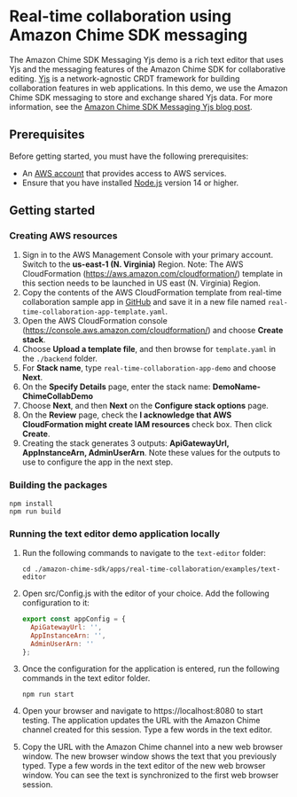 # Real-time collaboration using Amazon Chime SDK messaging

The Amazon Chime SDK Messaging Yjs demo is a rich text editor that 
uses Yjs and the messaging features of the Amazon Chime SDK for collaborative editing.
[Yjs](https://github.com/yjs/yjs) is a network-agnostic CRDT framework for building collaboration features in web applications. 
In this demo, we use the Amazon Chime SDK messaging to store and exchange shared Yjs data. 
For more information, see the [Amazon Chime SDK Messaging Yjs blog post]().

## Prerequisites

Before getting started, you must have the following prerequisites:

* An [AWS account](https://aws.amazon.com/free)
that provides access to AWS services.
* Ensure that you have installed [Node.js](https://nodejs.org/en/) version 14 or higher.

## Getting started

### Creating AWS resources

1. Sign in to the AWS Management Console with your primary account. Switch to the **us-east-1 (N. Virginia)** Region. 
   Note: The AWS CloudFormation (https://aws.amazon.com/cloudformation/) template in this section needs to be 
   launched in US east (N. Virginia) Region.
2. Copy the contents of the AWS CloudFormation template from real-time collaboration sample app in
   [GitHub](https://github.com/aws-samples/amazon-chime-sdk/blob/main/apps/real-time-collaboration/backend/template.yaml) and 
   save it in a new file named `real-time-collaboration-app-template.yaml`.
3. Open the AWS CloudFormation console (https://console.aws.amazon.com/cloudformation/) and choose **Create stack**.
4. Choose **Upload a template file**, and then browse for `template.yaml` in the `./backend` folder.
5. For **Stack name**, type `real-time-collaboration-app-demo` and choose **Next**.
6. On the **Specify Details** page, enter the stack name: **DemoName-ChimeCollabDemo**
7. Choose **Next**, and then **Next** on the **Configure stack options** page.
8. On the **Review** page, check the **I acknowledge that AWS CloudFormation might create IAM resources** check box. Then click **Create**.
9. Creating the stack generates 3 outputs: **ApiGatewayUrl, AppInstanceArn, AdminUserArn**. Note these values 
   for the outputs to use to configure the app in the next step.

### Building the packages

```
npm install
npm run build
```

### Running the text editor demo application locally
1. Run the following commands to navigate to the `text-editor` folder:

    ```shell
    cd ./amazon-chime-sdk/apps/real-time-collaboration/examples/text-editor
    ```

2. Open src/Config.js with the editor of your choice. Add the following configuration to it:

    ```js
    export const appConfig = {
      ApiGatewayUrl: '',
      AppInstanceArn: '',
      AdminUserArn: ''
    };
    ```

3. Once the configuration for the application is entered, run the following commands in the text editor folder.

    ```
    npm run start
    ```

4. Open your browser and navigate to https://localhost:8080 to start testing. 
   The application updates the URL with the Amazon Chime channel created for this session. 
   Type a few words in the text editor.
5. Copy the URL with the Amazon Chime channel into a new web browser window. The new browser window shows 
   the text that you previously typed. Type a few words in the text editor of the new web browser window. 
   You can see the text is synchronized to the first web browser session.
   